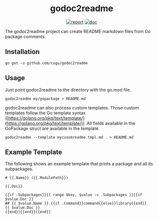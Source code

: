 <h1 align="center">godoc2readme</h1>

<p  align="center">
 <a href="https://goreportcard.com/report/github.com/cugu/godoc2readme"><img src="https://goreportcard.com/badge/github.com/cugu/godoc2readme" alt="report" /></a>
 <a href="https://pkg.go.dev/github.com/cugu/godoc2readme"><img src="https://godoc.org/github.com/cugu/godoc2readme?status.svg" alt="doc" /></a>
</p>

The godoc2readme project can create README markdown files from Go package comments.

## Installation

```shell
go get -u github.com/cugu/godoc2readme
```

## Usage
Just point godoc2readme to the directory with the go.mod file.

```
godoc2readme my/gopackage > README.md
```

godoc2readme can also process custom templates. Those custom templates follow the Go template
syntax ([https://golang.org/pkg/text/template/](https://golang.org/pkg/text/template/)). All fields available in the GoPackage struct are
available in the template.

```
godoc2readme --template mycusomreadme.tmpl.md . > README.md
```
## Example Template
The following shows an example template that prints a package and all its subpackages.

```
# {{.Name}} ({{.ModulePath}})

{{.Doc}}

{{if .Subpackages}}{{ range $key, $value := .Subpackages }}{{if $value.Doc }}
## {{ $value.Name }} {{if .Command}}command{{else}}library{{end}}
{{ $value.Doc }}
{{end}}{{end}}{{end}}
```







